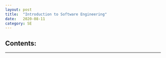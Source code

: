 ```yaml
---
layout: post
title:  "Introduction to Software Engineering"
date:   2020-08-11 
category: SE
---
```

## Contents:

***